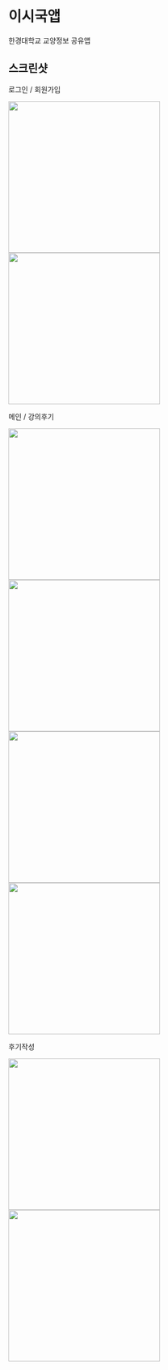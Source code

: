 # 이시국앱

한경대학교 교양정보 공유앱

## 스크린샷

로그인 / 회원가입

<img width=300 src="https://user-images.githubusercontent.com/66826815/102693268-cf766780-425c-11eb-85c0-937741d3c653.png"></img>
<img width=300 src="https://user-images.githubusercontent.com/66826815/102693269-d0a79480-425c-11eb-91a5-e172e9951801.png"></img>

메인 / 강의후기

<img width=300 src="https://user-images.githubusercontent.com/66826815/102693271-d1402b00-425c-11eb-9ed6-d25697b13ba7.png"></img>
<img width=300 src="https://user-images.githubusercontent.com/66826815/102693272-d1d8c180-425c-11eb-81eb-9605b3a6de03.png"></img>
<img width=300 src="https://user-images.githubusercontent.com/66826815/102693273-d1d8c180-425c-11eb-87eb-7510b0c38f11.png"></img>
<img width=300 src="https://user-images.githubusercontent.com/66826815/102693275-d2715800-425c-11eb-8dc3-b362488e512a.png"></img>

후기작성

<img width=300 src="https://user-images.githubusercontent.com/66826815/102693277-d2715800-425c-11eb-800d-4e0d63a98f62.png"></img>
<img width=300 src="https://user-images.githubusercontent.com/66826815/102693278-d309ee80-425c-11eb-903c-4cced59784cf.png"></img>

